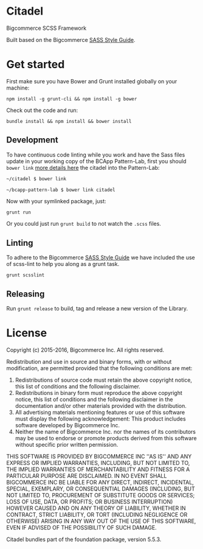 Citadel
============

Bigcommerce SCSS Framework

Built based on the Bigcommerce [SASS Style Guide](https://github.com/bigcommerce/sass-style-guide).

# Get started
First make sure you have Bower and Grunt installed globally on your machine:
```
npm install -g grunt-cli && npm install -g bower
```

Check out the code and run:

```
bundle install && npm install && bower install
```

## Development
To have continuous code linting while you work and have the Sass files update
in your working copy of the BCApp Pattern-Lab, first you should `bower link`
[more details here](http://bower.io/docs/api/#link)
the citadel into the Pattern-Lab:

```bash
~/citadel $ bower link
```

```bash
~/bcapp-pattern-lab $ bower link citadel
```

Now with your symlinked package, just:

```
grunt run
```

Or you could just run `grunt build` to not watch the `.scss` files.

## Linting
To adhere to the Bigcommerce [SASS Style Guide](https://github.com/bigcommerce/sass-style-guide)
we have included the use of scss-lint to help you along as a grunt task.

```
grunt scsslint
```

## Releasing
Run `grunt release` to build, tag and release a new version of the Library.

# License

Copyright (c) 2015-2016, Bigcommerce Inc.
All rights reserved.

Redistribution and use in source and binary forms, with or without
modification, are permitted provided that the following conditions are met:
1. Redistributions of source code must retain the above copyright
   notice, this list of conditions and the following disclaimer.
2. Redistributions in binary form must reproduce the above copyright
   notice, this list of conditions and the following disclaimer in the
   documentation and/or other materials provided with the distribution.
3. All advertising materials mentioning features or use of this software
   must display the following acknowledgement:
   This product includes software developed by Bigcommerce Inc.
4. Neither the name of Bigcommerce Inc. nor the
   names of its contributors may be used to endorse or promote products
   derived from this software without specific prior written permission.

THIS SOFTWARE IS PROVIDED BY BIGCOMMERCE INC ''AS IS'' AND ANY
EXPRESS OR IMPLIED WARRANTIES, INCLUDING, BUT NOT LIMITED TO, THE IMPLIED
WARRANTIES OF MERCHANTABILITY AND FITNESS FOR A PARTICULAR PURPOSE ARE
DISCLAIMED. IN NO EVENT SHALL BIGCOMMERCE INC BE LIABLE FOR ANY
DIRECT, INDIRECT, INCIDENTAL, SPECIAL, EXEMPLARY, OR CONSEQUENTIAL DAMAGES
(INCLUDING, BUT NOT LIMITED TO, PROCUREMENT OF SUBSTITUTE GOODS OR SERVICES;
LOSS OF USE, DATA, OR PROFITS; OR BUSINESS INTERRUPTION) HOWEVER CAUSED AND
ON ANY THEORY OF LIABILITY, WHETHER IN CONTRACT, STRICT LIABILITY, OR TORT
(INCLUDING NEGLIGENCE OR OTHERWISE) ARISING IN ANY WAY OUT OF THE USE OF THIS
SOFTWARE, EVEN IF ADVISED OF THE POSSIBILITY OF SUCH DAMAGE.

Citadel bundles part of the foundation package, version 5.5.3.
